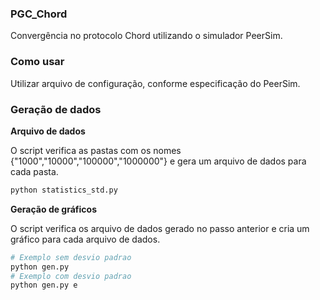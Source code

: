 ### PGC_Chord

Convergência no protocolo Chord utilizando o simulador PeerSim.

### Como usar

Utilizar arquivo de configuração, conforme especificação do PeerSim.

### Geração de dados

**Arquivo de dados**

O script verifica as pastas com os nomes {"1000","10000","100000","1000000"} e gera um arquivo de dados para cada pasta.

```bash
python statistics_std.py
```

**Geração de gráficos**

O script verifica os arquivo de dados gerado no passo anterior e cria um gráfico para cada arquivo de dados.

```bash
# Exemplo sem desvio padrao
python gen.py
# Exemplo com desvio padrao
python gen.py e
```